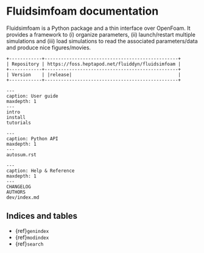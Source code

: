 # Fluidsimfoam documentation

Fluidsimfoam is a Python package and a thin interface over OpenFoam. It provides a
framework to (i) organize parameters, (ii) launch/restart multiple simulations and (iii)
load simulations to read the associated parameters/data and produce nice figures/movies.

```{eval-rst}
+------------+-------------------------------------------------+
| Repository | https://foss.heptapod.net/fluiddyn/fluidsimfoam |
+------------+-------------------------------------------------+
| Version    | |release|                                       |
+------------+-------------------------------------------------+
```

```{toctree}
---
caption: User guide
maxdepth: 1
---
intro
install
tutorials
```

```{toctree}
---
caption: Python API
maxdepth: 1
---
autosum.rst
```

```{toctree}
---
caption: Help & Reference
maxdepth: 1
---
CHANGELOG
AUTHORS
dev/index.md
```

## Indices and tables

- {ref}`genindex`
- {ref}`modindex`
- {ref}`search`
